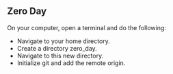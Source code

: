 ## **Zero Day**
On your computer, open a terminal and do the following:
* Navigate to your home directory.
* Create a directory zero_day.
* Navigate to this new directory.
* Initialize git and add the remote origin.

